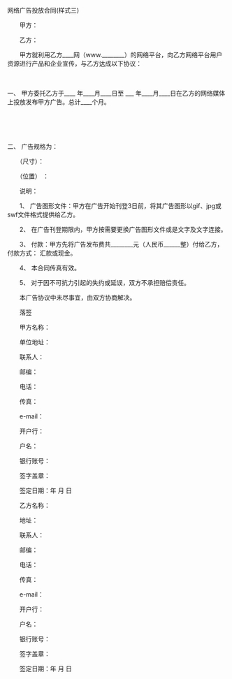 



网络广告投放合同(样式三)



 

　　甲方：

　　乙方：　　

　　甲方就利用乙方____网（www.________）的网络平台，向乙方网络平台用户资源进行产品和企业宣传，与乙方达成以下协议：

　　

一、
甲方委托乙方于____ 年____月____日至 ___ 年____月____日在乙方的网络媒体上投放发布甲方广告。总计____个月。

　　

　　

二、
广告规格为：

　　（尺寸）：

　　（位置） ：　　

　　说明：

　　1、 广告图形文件：甲方在广告开始刊登3日前，将其广告图形以gif、jpg或swf文件格式提供给乙方。

　　2、 在广告刊登期限内，甲方按需要更换广告图形文件或是文字及文字连接。

　　3、 付款：甲方先将广告发布费共________元（人民币______整）付给乙方，付款方式： 汇款或现金。

　　4、 本合同传真有效。

　　5、 对于因不可抗力引起的失约或延误，双方不承担赔偿责任。　　

　　本广告协议中未尽事宜，由双方协商解决。　　

　　落签　　

　　甲方名称：

　　单位地址：

　　联系人：

　　邮编：

　　电话：

　　传真：

　　e-mail：

　　开户行：

　　户名：

　　银行账号：

　　签字盖章：

　　签定日期：年 月 日　　

　　乙方名称：

　　地址：

　　联系人：

　　邮编：

　　电话：

　　传真：

　　e-mail：

　　开户行：

　　户名：

　　银行账号：

　　签字盖章：

　　签定日期：年 月 日